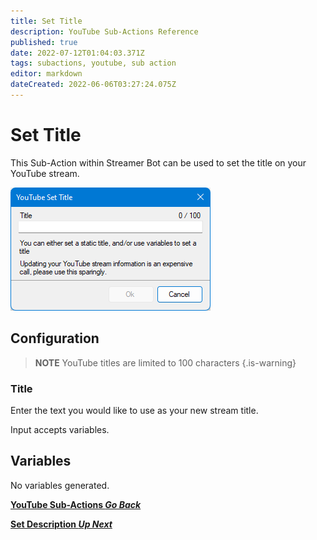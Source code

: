 ```yaml
---
title: Set Title
description: YouTube Sub-Actions Reference
published: true
date: 2022-07-12T01:04:03.371Z
tags: subactions, youtube, sub action
editor: markdown
dateCreated: 2022-06-06T03:27:24.075Z
---
```


# Set Title 

This Sub-Action within Streamer Bot can be used to set the title on your YouTube stream.

![set-title-yt-dialog-box.png](/set-title-yt/set-title-yt-dialog-box.png)

## Configuration

> **NOTE**
> YouTube titles are limited to 100 characters
{.is-warning}

### Title
Enter the text you would like to use as your new stream title.

Input accepts variables.

## Variables
No variables generated.


<section class="btn-grid my-5">
    
  [<i class="mdi mdi-chevron-left"></i>**YouTube Sub-Actions *Go Back***](/en/Sub-Actions/YouTube)
  
  [<i class="mdi mdi-youtube text--youtube"></i>**Set Description *Up Next***](/en/Sub-Actions/YouTube/Set-Description)
  
</section>